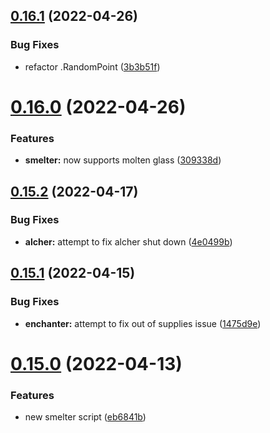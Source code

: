 ## [0.16.1](https://github.com/Torwent/FreeWaspBots/compare/v0.16.0...v0.16.1) (2022-04-26)


### Bug Fixes

* refactor .RandomPoint ([3b3b51f](https://github.com/Torwent/FreeWaspBots/commit/3b3b51ff0f2f320a8ab571295beeb14efec0d2a2))



# [0.16.0](https://github.com/Torwent/FreeWaspBots/compare/v0.15.2...v0.16.0) (2022-04-26)


### Features

* **smelter:** now supports molten glass ([309338d](https://github.com/Torwent/FreeWaspBots/commit/309338dc73a36a67b263e947a929e4a46419649d))



## [0.15.2](https://github.com/Torwent/FreeWaspBots/compare/v0.15.1...v0.15.2) (2022-04-17)


### Bug Fixes

* **alcher:** attempt to fix alcher shut down ([4e0499b](https://github.com/Torwent/FreeWaspBots/commit/4e0499bb735a6c00f03e1d8ab4816c7258c1cb63))



## [0.15.1](https://github.com/Torwent/FreeWaspBots/compare/v0.15.0...v0.15.1) (2022-04-15)


### Bug Fixes

* **enchanter:** attempt to fix  out of supplies issue ([1475d9e](https://github.com/Torwent/FreeWaspBots/commit/1475d9e1bd04e28219c853fb8e0bbf47a41fd44a))



# [0.15.0](https://github.com/Torwent/FreeWaspBots/compare/v0.14.1...v0.15.0) (2022-04-13)


### Features

* new smelter script ([eb6841b](https://github.com/Torwent/FreeWaspBots/commit/eb6841b56cc305efb74dd7d8b4d17ce36bfb613a))



